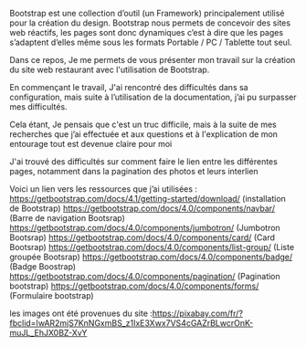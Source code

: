 
Bootstrap est une collection d’outil (un Framework) principalement utilisé pour la création du design.
Bootstrap nous permets de concevoir des sites web réactifs, les pages sont donc dynamiques c’est à dire que les pages s’adaptent d’elles même sous les formats Portable / PC / Tablette tout seul.

Dans ce repos, Je me permets de vous présenter mon travail sur la création du site web restaurant avec l'utilisation de Bootstrap.


En commençant le travail, J'ai rencontré des difficultés dans sa configuration, mais suite à l’utilisation de la documentation, j’ai pu surpasser mes difficultés.

Cela étant, Je pensais que c'est un truc difficile, mais à la suite de mes recherches que j’ai effectuée et aux questions et à l'explication de mon entourage tout est devenue claire pour moi

J'ai trouvé des difficultés sur comment faire le lien entre les différentes pages, notamment dans la pagination des photos et leurs interlien

Voici un lien vers les ressources que j’ai utilisées : 
https://getbootstrap.com/docs/4.1/getting-started/download/ (installation de Bootstrap)
https://getbootstrap.com/docs/4.0/components/navbar/ (Barre de navigation Bootsrap)
https://getbootstrap.com/docs/4.0/components/jumbotron/ (Jumbotron Bootsrap)
https://getbootstrap.com/docs/4.0/components/card/ (Card Bootsrap)
https://getbootstrap.com/docs/4.0/components/list-group/ (Liste groupée Bootsrap)
https://getbootstrap.com/docs/4.0/components/badge/ (Badge Boostrap)
https://getbootstrap.com/docs/4.0/components/pagination/ (Pagination bootstrap)
https://getbootstrap.com/docs/4.0/components/forms/ (Formulaire bootstrap)

les images ont été provenues du site :https://pixabay.com/fr/?fbclid=IwAR2mjS7KnNGxmBS_z1IxE3Xwx7VS4cGAZrBLwcrOnK-muJL_EhJX0BZ-XvY






